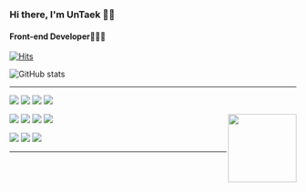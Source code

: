 ### Hi there, I'm UnTaek 👋🏻
#### Front-end Developer🧑🏻‍💻

[![Hits](https://hits.seeyoufarm.com/api/count/incr/badge.svg?url=https%3A%2F%2Fgithub.com%2Fcherryc0ck%2Fhit-counter&count_bg=%23FF69B4&title_bg=%23141414&icon=tapas.svg&icon_color=%23FF69B4&title=HITS&edge_flat=false)](https://hits.seeyoufarm.com)

![GitHub stats](https://github-readme-stats.vercel.app/api?username=cherryc0ck&show_icons=true&theme=synthwave)

 ---

<img src="https://img.shields.io/badge/Javascript-F7DF1E?style=flat&logo=javascript&logoColor=black"/> <img src="https://img.shields.io/badge/React-61DAFB?style=flat&logo=React&logoColor=black"/> <img src="https://img.shields.io/badge/Typescript-3178C6?style=flat&logo=Typescript&logoColor=white"/> <img src="https://img.shields.io/badge/Next-000000?style=flat&logo=Next.js&logoColor=white"/> 

<img src="https://img.shields.io/badge/styled-components-246FDB?style=for-the-flat&logo=styledcomponents&logoColor=white" /> <img src="https://img.shields.io/badge/Tailwind CSS-06B6D4?style=for-the-flat&logo=tailwindcss&logoColor=white" /> <img src="https://img.shields.io/badge/Redux-764ABC?style=for-the-flat&logo=redux&logoColor=white" /> <img src="https://img.shields.io/badge/React Query-FF4154?style=for-the-flat&logo=reactquery&logoColor=white" /> <img align="right" width="120" height="auto" src="https://ifh.cc/g/Vk81zV.gif" />

<img src="https://img.shields.io/badge/Google Tag Manager-246FDB?style=for-the-flat&logo=googletagmanager&logoColor=white"> <img src="https://img.shields.io/badge/Google Analytics-E37400?style=for-the-flat&logo=googleanalytics&logoColor=white"> <img src="https://img.shields.io/badge/Node.js-339933?style=for-the-flat&logo=nodedotjs&logoColor=white"> 

 ---
<!-- <img align="right" width="30" src="https://user-images.githubusercontent.com/75469131/213887734-1f8f0fb6-4395-4aa6-b828-3b44b96d8f0f.gif" /> -->
